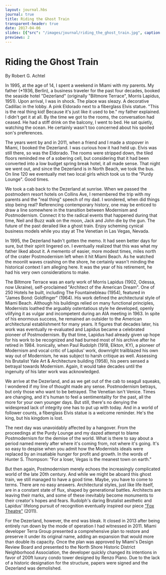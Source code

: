 ```yaml
---
layout: journal.hbs
journal: true
title: Riding the Ghost Train
transparent-header: true
date: 2017-04-06
slides: [{"src": "/images/journal/riding_the_ghost_train.jpg", caption: 'Postcard depicting the Biltmore Terrace'}]
previews: 2
---
```


# Riding the Ghost Train

By Robert G. Achtel

In 1995, at the age of 14, I spent a weekend in Miami with my parents. My father (*1936, Berlin), a business traveler for the past four decades, booked the seaside hotel "Dezerland" (originally "Biltmore Terrace", Morris Lapidus, 1951). Upon arrival, I was in shock. The place was sleazy. A decorative Cadillac in the lobby. A pink Eldorado next to a fiberglass Elvis statue. "This is the real thing kid! Because it's just like it used to be." my father explained. I didn't get it at all. By the time we got to the rooms, the conversation had ceased. He had a stiff drink on the balcony, I went to bed. He sat quietly, watching the ocean. He certainly wasn't too concerned about his spoiled son's preferences. 

The years went by and in 2011, when a friend and I made a stopover in Miami, I booked the Dezerland. I was curious how it had held up. Elvis was still there, so was the Eldorado. The rooms were stripped down, the tiled floors reminded me of a sobering cell, but considering that it had been converted into a low budget spring break hotel, it all made sense. That night we went out, and since the Dezerland is in North Beach, we took the bus. On line 120 we eventually met two local girls which took us to the "Purdy Lounge". Good times.

We took a cab back to the Dezerland at sunrise. When we passed the postmodern resort hotels on Collins Ave, I remembered the trip with my parents and the "real thing" speech of my dad. I wondered, when did things stop being real? Referencing contemporary history, one may be enticed to draw a line somewhere in the transition between Modernism and Postmodernism. Connect it to the radical events that happened during that time, Neil and Buzz walk on the moon, Jack and John die by the gun. The future of the past derailed like a ghost train. Enjoy scheming cynical business models while you stay at The Venetian in Las Vegas, Nevada.

In 1995, the Dezerland hadn't gotten the memo. It had seen better days for sure, but their spirit lingered on. I eventually realized that this was what my father liked about it. A memento of easier, more modest times, miles north of the crater Postmodernism left when it hit Miami Beach. As he watched the moonlit waves crashing on the shore, he certainly wasn't minding the historical context I am alleging here. It was the year of his retirement, he had his very own considerations to make.

The Biltmore Terrace was an early work of Morris Lapidus (1902, Odessa, now Ukraine), self-proclaimed "Architect of the American Dream". One of 250 Hotels he built, including The Fountainebleau (1954), featured in "James Bond: Goldfinger" (1964). His work defined the architectural style of Miami Beach. Although his buildings relied on many functional principles, Modernists loathed the arguably ostentatious style he developed, openly vilifying it as vulgar and incompetent during an AIA meeting in 1963. In spite of his enormous success, he remained an outsider to the American architectural establishment for many years. It figures that decades later, his work was eventually re-evaluated and Lapidus became a celebrated pioneer of Postmodernism. By that time, Lapidus had already given up hope for his work to be recognized and had burned most of his archive after he retired in 1984. Ironically, when Paul Rudolph (1918, Elkton, KY), a pioneer of Modernism and vocal critic of Lapidus’ work, downright trailblazed his own way out of Modernism, he was subject to harsh critique as well. Assessing his Brutalist Yale Art & Architecture building (1958), his peers sensed a betrayal towards Modernism. Again, it would take decades until the ingenuity of his later work was acknowledged.

We arrive at the Dezerland, and as we get out of the cab to seagull squeaks, I wondered if my line of thought made any sense. Postmodernism betrays, but only those who want to be betrayed. The Venetian isn't Venice. Times are changing, and it's human to feel a sentimentality for the past, all the more for your own younger days. But still, there's no denying the widespread lack of integrity one has to put up with today. And in a world of follower counts, a fiberglass Elvis statue is a welcome reminder. He's the king, but his kingdom is lost.

The next day was unavoidably affected by a hangover. From the proceedings at the Purdy Lounge and my dazed attempt to blame Postmodernism for the demise of the world. What is there to say about a period named merely after where it's coming from, not where it's going. It's so easy to despise when you admit how the Modernists ideals were replaced by an insatiable hunger for profit and growth. In the words of Hunter S. Thompson: "For a loser, Vegas is the meanest town on earth."

But then again, Postmodernism merely echoes the increasingly complicated world of the late 20th century. And while we might be aboard this ghost train, we still managed to have a good time. Maybe, you have to come to terms. There are no easy answers. Architectural styles, just like life itself, are in a constant state of flux, shaped by generational battles. Architects are leaving their marks, and some of these inevitably become monuments to their creator's hopes and fears. Rudolph's daring Brutalist aesthetic and Lapidus' lifelong pursuit of recognition eventually inspired our piece ["Fox Theatre"](https://store.geebirdandbamby.com/the-new-world/fox-theatre/index.html) (2011). 

For the Dezerland, however, the end was bleak. It closed in 2013 after being entirely run down by the mode of operation I had witnessed in 2011. Miami developer Terra Group presented a comprehensive plan to restore and preserve it under its original name, adding an expansion that would more than double its capacity. Once the plan was approved by Miami's Design Review Board and presented to the North Shore Historic District Neighborhood Association, the developer quickly changed its intentions in favor of 200ft luxury condo tower designed by Renzo Piano. Due to the lack of a historic designation for the structure, papers were signed and the Dezerland was demolished.